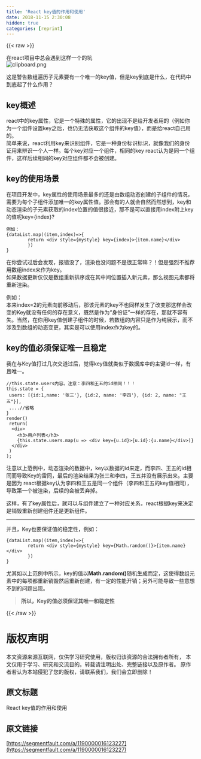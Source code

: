 ```yaml
---
title: 'React key值的作用和使用' 
date: 2018-11-15 2:30:08
hidden: true
categories: [reprint]
---
```


{{< raw >}}
<p>&#x5728;react&#x9879;&#x76EE;&#x4E2D;&#x603B;&#x4F1A;&#x9047;&#x5230;&#x8FD9;&#x6837;&#x4E00;&#x4E2A;&#x7684;&#x5751;<br><span class="img-wrap"><img data-src="/img/bVbfKuj?w=386&amp;h=137" src="https://static.alili.tech/img/bVbfKuj?w=386&amp;h=137" alt="clipboard.png" title="clipboard.png"></span></p><p>&#x8FD9;&#x662F;&#x8B66;&#x544A;&#x6570;&#x7EC4;&#x904D;&#x5386;&#x5B50;&#x5143;&#x7D20;&#x8981;&#x6709;&#x4E00;&#x4E2A;&#x552F;&#x4E00;&#x7684;key&#x503C;&#xFF0C;&#x4F46;&#x662F;key&#x5230;&#x5E95;&#x662F;&#x4EC0;&#x4E48;&#xFF0C;&#x5728;&#x4EE3;&#x7801;&#x4E2D;&#x5230;&#x5E95;&#x8D77;&#x4E86;&#x4EC0;&#x4E48;&#x4F5C;&#x7528;&#xFF1F;</p><h2>key&#x6982;&#x8FF0;</h2><p>react&#x4E2D;&#x7684;key&#x5C5E;&#x6027;&#xFF0C;&#x5B83;&#x662F;&#x4E00;&#x4E2A;&#x7279;&#x6B8A;&#x7684;&#x5C5E;&#x6027;&#xFF0C;&#x5B83;&#x7684;&#x51FA;&#x73B0;&#x4E0D;&#x662F;&#x7ED9;&#x5F00;&#x53D1;&#x8005;&#x7528;&#x7684;&#xFF08;&#x4F8B;&#x5982;&#x4F60;&#x4E3A;&#x4E00;&#x4E2A;&#x7EC4;&#x4EF6;&#x8BBE;&#x7F6E;key&#x4E4B;&#x540E;&#xFF0C;&#x4E5F;&#x4ECD;&#x65E0;&#x6CD5;&#x83B7;&#x53D6;&#x8FD9;&#x4E2A;&#x7EC4;&#x4EF6;&#x7684;key&#x503C;&#xFF09;&#xFF0C;&#x800C;&#x662F;&#x7ED9;react&#x81EA;&#x5DF1;&#x7528;&#x7684;&#x3002;<br>&#x7B80;&#x5355;&#x6765;&#x8BF4;&#xFF0C;react&#x5229;&#x7528;key&#x6765;&#x8BC6;&#x522B;&#x7EC4;&#x4EF6;&#xFF0C;&#x5B83;&#x662F;&#x4E00;&#x79CD;&#x8EAB;&#x4EFD;&#x6807;&#x8BC6;&#x6807;&#x8BC6;&#xFF0C;&#x5C31;&#x50CF;&#x6211;&#x4EEC;&#x7684;&#x8EAB;&#x4EFD;&#x8BC1;&#x7528;&#x6765;&#x8FA8;&#x8BC6;&#x4E00;&#x4E2A;&#x4EBA;&#x4E00;&#x6837;&#x3002;&#x6BCF;&#x4E2A;key&#x5BF9;&#x5E94;&#x4E00;&#x4E2A;&#x7EC4;&#x4EF6;&#xFF0C;&#x76F8;&#x540C;&#x7684;key react&#x8BA4;&#x4E3A;&#x662F;&#x540C;&#x4E00;&#x4E2A;&#x7EC4;&#x4EF6;&#xFF0C;&#x8FD9;&#x6837;&#x540E;&#x7EED;&#x76F8;&#x540C;&#x7684;key&#x5BF9;&#x5E94;&#x7EC4;&#x4EF6;&#x90FD;&#x4E0D;&#x4F1A;&#x88AB;&#x521B;&#x5EFA;&#x3002;</p><h2>key&#x7684;&#x4F7F;&#x7528;&#x573A;&#x666F;</h2><p>&#x5728;&#x9879;&#x76EE;&#x5F00;&#x53D1;&#x4E2D;&#xFF0C;key&#x5C5E;&#x6027;&#x7684;&#x4F7F;&#x7528;&#x573A;&#x666F;&#x6700;&#x591A;&#x7684;&#x8FD8;&#x662F;&#x7531;&#x6570;&#x7EC4;&#x52A8;&#x6001;&#x521B;&#x5EFA;&#x7684;&#x5B50;&#x7EC4;&#x4EF6;&#x7684;&#x60C5;&#x51B5;&#xFF0C;&#x9700;&#x8981;&#x4E3A;&#x6BCF;&#x4E2A;&#x5B50;&#x7EC4;&#x4EF6;&#x6DFB;&#x52A0;&#x552F;&#x4E00;&#x7684;key&#x5C5E;&#x6027;&#x503C;&#x3002;&#x90A3;&#x4F1A;&#x6709;&#x7684;&#x4EBA;&#x5C31;&#x4F1A;&#x81EA;&#x7136;&#x800C;&#x7136;&#x60F3;&#x5230;&#xFF0C;key&#x548C;&#x52A8;&#x6001;&#x6E32;&#x67D3;&#x7684;&#x5B50;&#x5143;&#x7D20;&#x83B7;&#x53D6;&#x7684;index&#x4F4D;&#x7F6E;&#x7684;&#x503C;&#x5F88;&#x63A5;&#x8FD1;&#xFF0C;&#x90A3;&#x4E0D;&#x662F;&#x53EF;&#x4EE5;&#x76F4;&#x63A5;&#x7528;index&#x9644;&#x4E0A;key&#x7684;&#x503C;&#x5462;key={index}?</p><pre><code>&#x4F8B;&#x5982;&#xFF1A;
{dataList.map((item,index)=&gt;{
        return &lt;div style={mystyle} key={index}&gt;{item.name}&lt;/div&gt;
        })
}</code></pre><p>&#x5728;&#x4F60;&#x5C1D;&#x8BD5;&#x8FC7;&#x540E;&#x4F1A;&#x53D1;&#x73B0;&#xFF0C;&#x62A5;&#x9519;&#x6CA1;&#x4E86;&#xFF0C;&#x6E32;&#x67D3;&#x4E5F;&#x6CA1;&#x95EE;&#x9898;&#x4E0D;&#x662F;&#x5F88;&#x6B63;&#x5E38;&#x561B;&#xFF1F;&#xFF01;&#x4F46;&#x662F;&#x5F3A;&#x70C8;&#x4E0D;&#x63A8;&#x8350;&#x7528;&#x6570;&#x7EC4;index&#x6765;&#x4F5C;&#x4E3A;key&#x3002;<br>&#x5982;&#x679C;&#x6570;&#x636E;&#x66F4;&#x65B0;&#x4EC5;&#x4EC5;&#x662F;&#x6570;&#x7EC4;&#x91CD;&#x65B0;&#x6392;&#x5E8F;&#x6216;&#x5728;&#x5176;&#x4E2D;&#x95F4;&#x4F4D;&#x7F6E;&#x63D2;&#x5165;&#x65B0;&#x5143;&#x7D20;&#xFF0C;&#x90A3;&#x4E48;&#x89C6;&#x56FE;&#x5143;&#x7D20;&#x90FD;&#x5C06;&#x91CD;&#x65B0;&#x6E32;&#x67D3;&#x3002;</p><p>&#x4F8B;&#x5982;&#xFF1A;<br>&#x672C;&#x6765;index=2&#x7684;&#x5143;&#x7D20;&#x5411;&#x524D;&#x79FB;&#x52A8;&#x540E;&#xFF0C;&#x90A3;&#x8BE5;&#x5143;&#x7D20;&#x7684;key&#x4E0D;&#x4E5F;&#x540C;&#x6837;&#x53D1;&#x751F;&#x4E86;&#x6539;&#x53D8;&#x90A3;&#x8FD9;&#x6837;&#x4F1A;&#x6539;&#x53D8;&#x7684;Key&#x5C31;&#x6CA1;&#x6709;&#x4EFB;&#x4F55;&#x7684;&#x5B58;&#x5728;&#x610F;&#x4E49;&#xFF0C;&#x65E2;&#x7136;&#x662F;&#x4F5C;&#x4E3A;&#x201C;&#x8EAB;&#x4EFD;&#x8BC1;&#x201D;&#x4E00;&#x6837;&#x7684;&#x5B58;&#x5728;&#xFF0C;&#x90A3;&#x5C31;&#x4E0D;&#x5BB9;&#x6709;&#x5931;&#x3002;&#x5F53;&#x7136;&#xFF0C;&#x5728;&#x4F60;&#x7528;key&#x503C;&#x521B;&#x5EFA;&#x5B50;&#x7EC4;&#x4EF6;&#x7684;&#x65F6;&#x5019;&#xFF0C;&#x82E5;&#x6570;&#x7EC4;&#x7684;&#x5185;&#x5BB9;&#x53EA;&#x662F;&#x4F5C;&#x4E3A;&#x7EAF;&#x5C55;&#x793A;&#xFF0C;&#x800C;&#x4E0D;&#x6D89;&#x53CA;&#x5230;&#x6570;&#x7EC4;&#x7684;&#x52A8;&#x6001;&#x53D8;&#x66F4;&#xFF0C;&#x5176;&#x5B9E;&#x662F;&#x53EF;&#x4EE5;&#x4F7F;&#x7528;index&#x4F5C;&#x4E3A;key&#x7684;&#x3002;</p><h2>key&#x7684;&#x503C;&#x5FC5;&#x987B;&#x4FDD;&#x8BC1;&#x552F;&#x4E00;&#x4E14;&#x7A33;&#x5B9A;</h2><p>&#x6211;&#x5728;&#x4E0E;Key&#x503C;&#x6253;&#x8FC7;&#x51E0;&#x6B21;&#x4EA4;&#x9053;&#x8FC7;&#x540E;&#xFF0C;&#x89C9;&#x5F97;key&#x503C;&#x5C31;&#x7C7B;&#x4F3C;&#x4E8E;&#x6570;&#x636E;&#x5E93;&#x4E2D;&#x7684;&#x4E3B;&#x952E;id&#x4E00;&#x6837;&#xFF0C;&#x6709;&#x4E14;&#x552F;&#x4E00;&#x3002;</p><pre><code>//this.state.users&#x5185;&#x5BB9;&#x3002;&#x6CE8;&#x610F;&#xFF1A;&#x674E;&#x56DB;&#x548C;&#x738B;&#x4E94;&#x7684;id&#x76F8;&#x540C;&#xFF01;&#xFF01;&#xFF01;
this.state = {
 users: [{id:1,name: &apos;&#x5F20;&#x4E09;&apos;}, {id:2, name: &apos;&#x674E;&#x56DB;&apos;}, {id: 2, name: &quot;&#x738B;&#x4E94;&quot;}],
 ....//&#x7701;&#x7565;
}
render()
 return(
  &lt;div&gt;
    &lt;h3&gt;&#x7528;&#x6237;&#x5217;&#x8868;&lt;/h3&gt;
    {this.state.users.map(u =&gt; &lt;div key={u.id}&gt;{u.id}:{u.name}&lt;/div&gt;)}
  &lt;/div&gt;
 )
);</code></pre><p>&#x6CE8;&#x610F;&#x4EE5;&#x4E0A;&#x8303;&#x4F8B;&#x4E2D;&#xFF0C;&#x52A8;&#x6001;&#x6E32;&#x67D3;&#x7684;&#x6570;&#x636E;&#x4E2D;&#xFF0C;key&#x4EE5;&#x6570;&#x636E;&#x7684;id&#x6765;&#x5B9A;&#xFF0C;&#x800C;&#x674E;&#x56DB;&#x3001;&#x738B;&#x4E94;&#x7684;id&#x76F8;&#x540C;&#x800C;&#x5BFC;&#x81F4;Key&#x7684;&#x96F7;&#x540C;&#xFF0C;&#x6700;&#x540E;&#x7684;&#x6E32;&#x67D3;&#x7ED3;&#x679C;&#x4E3A;&#x5F20;&#x4E09;&#x548C;&#x674E;&#x56DB;&#xFF0C;&#x738B;&#x4E94;&#x5E76;&#x6CA1;&#x6709;&#x5C55;&#x793A;&#x51FA;&#x6765;&#x3002;&#x4E3B;&#x8981;&#x662F;&#x56E0;&#x4E3A; react&#x6839;&#x636E;key&#x8BA4;&#x4E3A;&#x674E;&#x56DB;&#x548C;&#x738B;&#x4E94;&#x662F;&#x540C;&#x4E00;&#x4E2A;&#x7EC4;&#x4EF6;&#xFF08;&#x674E;&#x56DB;&#x548C;&#x738B;&#x4E94;&#x7684;key&#x503C;&#x76F8;&#x540C;&#xFF09;&#xFF0C;&#x5BFC;&#x81F4;&#x7B2C;&#x4E00;&#x4E2A;&#x88AB;&#x6E32;&#x67D3;&#xFF0C;&#x540E;&#x7EED;&#x7684;&#x4F1A;&#x88AB;&#x4E22;&#x5F03;&#x6389;&#x3002;</p><p>&#x8FD9;&#x6837;&#xFF0C;&#x6709;&#x4E86;key&#x5C5E;&#x6027;&#x540E;&#xFF0C;&#x5C31;&#x53EF;&#x4EE5;&#x4E0E;&#x7EC4;&#x4EF6;&#x5EFA;&#x7ACB;&#x4E86;&#x4E00;&#x79CD;&#x5BF9;&#x5E94;&#x5173;&#x7CFB;&#xFF0C;react&#x6839;&#x636E;key&#x6765;&#x51B3;&#x5B9A;&#x662F;&#x9500;&#x6BC1;&#x91CD;&#x65B0;&#x521B;&#x5EFA;&#x7EC4;&#x4EF6;&#x8FD8;&#x662F;&#x66F4;&#x65B0;&#x7EC4;&#x4EF6;&#x3002;</p><hr><p>&#x5E76;&#x4E14;&#xFF0C;Key&#x4E5F;&#x8981;&#x4FDD;&#x8BC1;&#x503C;&#x7684;&#x7A33;&#x5B9A;&#x6027;&#xFF0C;&#x4F8B;&#x5982;&#xFF1A;</p><pre><code>{dataList.map((item,index)=&gt;{
        return &lt;div style={mystyle} key={Math.random()}&gt;{item.name}&lt;/div&gt;
        })
}</code></pre><p>&#x5C24;&#x5176;&#x5982;&#x4EE5;&#x4E0A;&#x8303;&#x4F8B;&#x4E2D;&#x6240;&#x793A;&#xFF0C;key&#x7684;&#x503C;&#x4EE5;<strong>Math.random()</strong>&#x968F;&#x673A;&#x751F;&#x6210;&#x800C;&#x5B9A;&#xFF0C;&#x8FD9;&#x4F7F;&#x5F97;&#x6570;&#x7EC4;&#x5143;&#x7D20;&#x4E2D;&#x7684;&#x6BCF;&#x9879;&#x90FD;&#x91CD;&#x65B0;&#x9500;&#x6BC1;&#x7136;&#x540E;&#x91CD;&#x65B0;&#x521B;&#x5EFA;&#xFF0C;&#x6709;&#x4E00;&#x5B9A;&#x7684;&#x6027;&#x80FD;&#x5F00;&#x9500;&#xFF1B;&#x53E6;&#x5916;&#x53EF;&#x80FD;&#x5BFC;&#x81F4;&#x4E00;&#x4E9B;&#x610F;&#x60F3;&#x4E0D;&#x5230;&#x7684;&#x95EE;&#x9898;&#x51FA;&#x73B0;&#x3002;</p><blockquote><strong>&#x6240;&#x4EE5;&#xFF0C;Key&#x7684;&#x503C;&#x5FC5;&#x987B;&#x4FDD;&#x8BC1;&#x5176;&#x552F;&#x4E00;&#x548C;&#x7A33;&#x5B9A;&#x6027;</strong></blockquote>
{{< /raw >}}

# 版权声明
本文资源来源互联网，仅供学习研究使用，版权归该资源的合法拥有者所有，
本文仅用于学习、研究和交流目的。转载请注明出处、完整链接以及原作者。
原作者若认为本站侵犯了您的版权，请联系我们，我们会立即删除！

## 原文标题
React key值的作用和使用

## 原文链接
[https://segmentfault.com/a/1190000016123227](https://segmentfault.com/a/1190000016123227)

